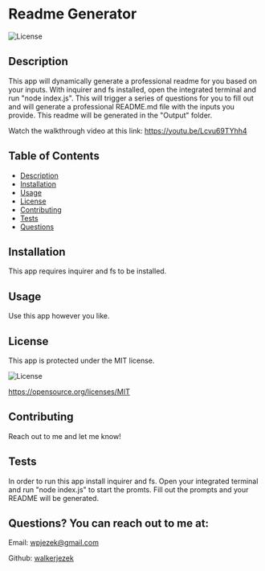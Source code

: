 # Readme Generator
  ![License](https://img.shields.io/badge/License-MIT-blue.svg)

  ## Description
  This app will dynamically generate a professional readme for you based on your inputs. With inquirer and fs installed, open the integrated terminal and run "node index.js". This will trigger a series of questions for you to fill out and will generate a professional README.md file with the inputs you provide. This readme will be generated in the "Output" folder.

  Watch the walkthrough video at this link: https://youtu.be/Lcvu69TYhh4
  

  ## Table of Contents
  - [Description](#description)
  - [Installation](#installation)
  - [Usage](#usage)
  - [License](#license)
  - [Contributing](#contribution)
  - [Tests](#testInstructions)
  - [Questions](#GitHub)

  ## Installation
  This app requires inquirer and fs to be installed. 


  ## Usage
  Use this app however you like. 


  ## License
  This app is protected under the MIT license.
  
  ![License](https://img.shields.io/badge/License-MIT-blue.svg)

  https://opensource.org/licenses/MIT


  ## Contributing
  Reach out to me and let me know!


  ## Tests
  In order to run this app install inquirer and fs. Open your integrated terminal and run "node index.js" to start the promts. Fill out the prompts and your README will be generated.


  ## Questions? You can reach out to me at:
  Email: wpjezek@gmail.com
  
  Github: [walkerjezek](https://github.com/walkerjezek)

